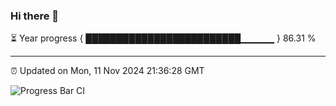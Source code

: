 ### Hi there 👋

⏳ Year progress { █████████████████████████▁▁▁▁▁ } 86.31 %

---

⏰ Updated on Mon, 11 Nov 2024 21:36:28 GMT

![Progress Bar CI](https://github.com/IshwaranRudhara/GIT-ACTION/workflows/Progress%20Bar%20CI/badge.svg)
